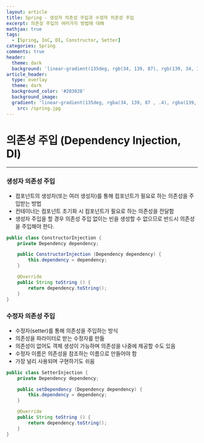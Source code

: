 ```yaml
---
layout: article
title: Spring - 생성자 의존성 주입과 수정자 의존성 주입
excerpt: 의존성 주입의 여러가지 방법에 대해
mathjax: true
tags:
  - [Spring, IoC, DI, Constructor, Setter]
categories: Spring
comments: true
header:
  theme: dark
  background: 'linear-gradient(135deg, rgb(34, 139, 87), rgb(139, 34, 139))'
article_header:
  type: overlay
  theme: dark
  background_color: '#203028'
  background_image:
  gradient: 'linear-gradient(135deg, rgba(34, 139, 87 , .4), rgba(139, 34, 139, .4))'
    src: /spring.jpg
---
```


# 의존성 주입 (Dependency Injection, DI)

---

### 생성자 의존성 주입
- 컴포넌트의 생성자(또는 여러 생성자)를 통해 컴포넌트가 필요로 하는 의존성을 주입받는 방법
- 컨테이너는 컴포넌트 초기화 시 컴포넌트가 필요로 하는 의존성을 전달함
- 생성자 주입을 할 경우 의존성 주입 없이는 빈을 생성할 수 없으므로 반드시 의존성을 주입해야 한다.

``` java
public class ConstructorInjection {
	private Dependency dependency;

	public ConstructorInjection (Dependency dependency) {
		this.dependency = dependency;
	}

	@Override
	public String toString () {
		return dependency.toString();
	}
}
```

### 수정자 의존성 주입
- 수정자(setter)를 통해 의존성을 주입하는 방식
- 의존성을 파라미터로 받는 수정자를 만듦
- 의존성이 없어도 객체 생성이 가능하며 의존성을 나중에 제공할 수도 있음
- 수정자 이름은 의존성을 참조하는 이름으로 만들어야 함
- 가장 널리 사용되며 구현하기도 쉬움

``` java
public class SetterInjection {
	private Dependency dependency;

	public setDependency (Dependency dependency) {
		this.dependency = dependency;
	}

	@Override
	public String toString () {
		return dependency.toString();
	}
}
```
